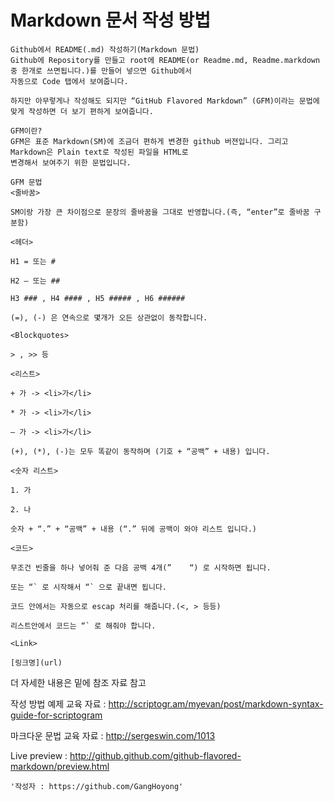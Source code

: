 # Markdown 문서 작성 방법
```
Github에서 README(.md) 작성하기(Markdown 문법)
Github에 Repository를 만들고 root에 README(or Readme.md, Readme.markdown 중 한개로 쓰면됩니다.)를 만들어 넣으면 Github에서 
자동으로 Code 탭에서 보여줍니다.

하지만 아무렇게나 작성해도 되지만 “GitHub Flavored Markdown” (GFM)이라는 문법에 맞게 작성하면 더 보기 편하게 보여줍니다.

GFM이란?
GFM은 표준 Markdown(SM)에 조금더 편하게 변경한 github 버젼입니다. 그리고 Markdown은 Plain text로 작성된 파일을 HTML로 
변경해서 보여주기 위한 문법입니다.

GFM 문법
<줄바꿈>

SM이랑 가장 큰 차이점으로 문장의 줄바꿈을 그대로 반영합니다.(즉, “enter”로 줄바꿈 구분함)

<헤더>

H1 = 또는 #

H2 – 또는 ##

H3 ### , H4 #### , H5 ##### , H6 ######

(=), (-) 은 연속으로 몇개가 오든 상관없이 동작합니다.

<Blockquotes>

> , >> 등

<리스트>

+ 가 -> <li>가</li>

* 가 -> <li>가</li>

– 가 -> <li>가</li>

(+), (*), (-)는 모두 똑같이 동작하며 (기호 + “공백” + 내용) 입니다.

<숫자 리스트>

1. 가

2. 나

숫자 + “.” + “공백” + 내용 (“.” 뒤에 공백이 와야 리스트 입니다.)

<코드>

무조건 빈줄을 하나 넣어줘 준 다음 공백 4개(”    “) 로 시작하면 됩니다.

또는 “` 로 시작해서 “` 으로 끝내면 됩니다.

코드 안에서는 자동으로 escap 처리를 해줍니다.(<, > 등등)

리스트안에서 코드는 “` 로 해줘야 합니다.

<Link>

[링크명](url)
```

더 자세한 내용은 밑에 참조 자료 참고 

작성 방법 예제 교육 자료 : http://scriptogr.am/myevan/post/markdown-syntax-guide-for-scriptogram

마크다운 문법 교육 자료 : http://sergeswin.com/1013

Live preview : http://github.github.com/github-flavored-markdown/preview.html

```
'작성자 : https://github.com/GangHoyong'
```
